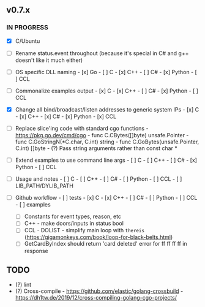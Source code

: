 ## v0.7.x

### IN PROGRESS

- [x] C/Ubuntu

- [ ] Rename status.event throughout (because it's special in C# and g++ doesn't like it much either)

- [ ] OS specific DLL naming
      - [x] Go
      - [ ] C
      - [x] C++
      - [ ] C#
      - [x] Python
      - [ ] CCL

- [ ] Commonalize examples output
      - [x] C
      - [x] C++
      - [ ] C#
      - [x] Python
      - [ ] CCL

- [x] Change all bind/broadcast/listen addresses to generic system IPs
      - [x] C
      - [x] C++
      - [x] C#
      - [x] Python
      - [x] CCL

- [ ] Replace slice'ing code with standard cgo functions
      - https://pkg.go.dev/cmd/cgo
      - func C.CBytes([]byte) unsafe.Pointer
      - func C.GoStringN(*C.char, C.int) string
      - func C.GoBytes(unsafe.Pointer, C.int) []byte
      - (?) Pass string arguments rather than const char *

- [ ] Extend examples to use command line args
      - [ ] C
      - [ ] C++
      - [ ] C#
      - [x] Python
      - [ ] CCL
  
- [ ] Usage and notes
      - [ ] C
      - [ ] C++
      - [ ] C#
      - [ ] Python
      - [ ] CCL
      - [ ] LIB_PATH/DYLIB_PATH

- [ ] Github workflow
      - [ ] tests
            - [x] C
            - [x] C++
            - [ ] C#
            - [ ] Python
            - [ ] CCL
      - [ ] examples

  - [ ] Constants for event types, reason, etc
  - [ ] C++ 
        - make doors/inputs in status bool
  - [ ] CCL
        - DOLIST
        - simplify main loop with `thereis` (https://gigamonkeys.com/book/loop-for-black-belts.html)
  - [ ] GetCardByIndex should return 'card deleted' error for ff ff ff ff in response

## TODO

- (?) lint
- (?) Cross-compile
      - https://github.com/elastic/golang-crossbuild
      - https://dh1tw.de/2019/12/cross-compiling-golang-cgo-projects/

